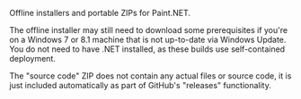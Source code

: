 Offline installers and portable ZIPs for Paint.NET.

The offline installer may still need to download some prerequisites if you're on a Windows 7 or 8.1 machine that is not up-to-date via Windows Update. You do not need to have .NET installed, as these builds use self-contained deployment.

The "source code" ZIP does not contain any actual files or source code, it is just included automatically as part of GitHub's "releases" functionality.

